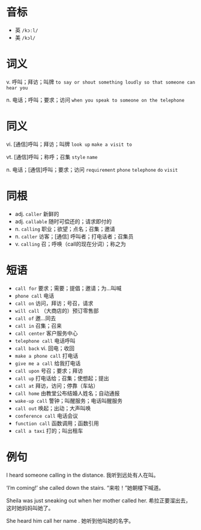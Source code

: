 # 音标

- 英 `/kɔːl/`
- 美 `/kɔl/`

# 词义

v. 呼叫；拜访；叫牌
`to say or shout something loudly so that someone can hear you`

n. 电话；呼叫；要求；访问
`when you speak to someone on the telephone`

# 同义

vi. [通信]呼叫；拜访；叫牌
`look up` `make a visit to`

vt. [通信]呼叫；称呼；召集
`style` `name`

n. 电话；[通信]呼叫；要求；访问
`requirement` `phone` `telephone` `do` `visit`

# 同根

- adj. `caller` 新鲜的
- adj. `callable` 随时可偿还的；请求即付的
- n. `calling` 职业；欲望；点名；召集；邀请
- n. `caller` 访客；[通信] 呼叫者；打电话者；召集员
- v. `calling` 召；呼唤（call的现在分词）；称之为

# 短语

- `call for` 要求；需要；提倡；邀请；为…叫喊
- `phone call` 电话
- `call on` 访问，拜访；号召，请求
- `will call` （大商店的）预订零售部
- `call of` 邀…同去
- `call in` 召集；召来
- `call center` 客户服务中心
- `telephone call` 电话呼叫
- `call back` vi. 回电；收回
- `make a phone call` 打电话
- `give me a call` 给我打电话
- `call upon` 号召；要求；拜访
- `call up` 打电话给；召集；使想起；提出
- `call at` 拜访，访问；停靠（车站）
- `call home` 由教堂公布结婚人姓名；自动通报
- `wake-up call` 警钟；叫醒服务；电话叫醒服务
- `call out` 唤起；出动；大声叫唤
- `conference call` 电话会议
- `function call` 函数调用；函数引用
- `call a taxi` 打的；叫出租车

# 例句

I heard someone calling in the distance.
我听到远处有人在叫。

‘I’m coming!’ she called down the stairs.
“来啦！”她朝楼下喊道。

Sheila was just sneaking out when her mother called her.
希拉正要溜出去，这时她妈妈叫她了。

She heard him call her name .
她听到他叫她的名字。


